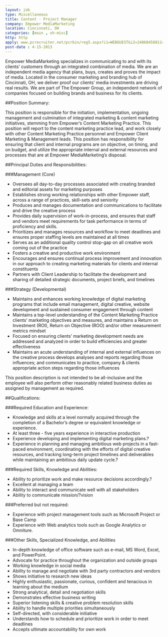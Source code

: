```yaml
---
layout: job
type: Miscellaneous
title: Content - Project Manager
company: Empower MediaMarketing
location: Cincinnati, OH
categories: [main , oh-misc]
http: http
apply: www.pcrecruiter.net/pcrbin/reg5.aspx?i1=WEBGUEST&i2=248684588114769&i3=DETAIL&i4=248684588114769&i5=&i6=&i7=&i8=4%2f15%2f2013%208:12:09%20PM&hash=1632655833&i10=Positions.Job_Title%20Desc&pcr-id=GGkAPr1TqBLy%2f1hrmna0OTyBrsYGtb6g7jPcGUyKWmCQ2zBUlkgJRj6EaCB7J9wa6as0U7QWZsxe%0d%0aO5jSrB4JvO6B6fwDpWI%2f5BOgnWnvlzDlBpjAQut4hTHHX5gtbnA%3d
post-date : 4-15-2013
---
```


Empower MediaMarketing specializes in communicating to and with its clients’ customers through an integrated combination of media. We are an independent media agency that plans, buys, creates and proves the impact of media.  Located in the consumer marketing and branding hub of Cincinnati, OH, we deliver proof our clients’ media investments are driving real results.  We are part of The Empower Group, an independent network of companies focused on building brands and business for its clients.

##Position Summary:

This position is responsible for the initiation, implementation, ongoing management and culmination of integrated marketing & content marketing initiatives, stemming from Empower’s Content Marketing Practice. This position will report to the content marketing practice lead, and work closely with other Content Marketing Practice personnel and Empower Client Marketing & Management leads. This position has responsibility for ensuring that client and internal programs are on objective, on timing, and on budget, and utilize the appropriate internal and external resources and processes that are at Empower MediaMarketing’s disposal.   

##Principal Duties and Responsibilities:

###Management (Core)

* Oversees all day-to-day processes associated with creating branded and editorial assets for marketing purposes
* Establishes strong working relationships with other Empower staff, across a range of practices, skill-sets and seniority
* Produces and manages documentation and communications to facilitate and drive the creative process
* Provides daily supervision of work-in-process, and ensures that staff and vendors meet requirements for task performance in terms of proficiency and skills. 
* Prioritizes and manages resources and workflow to meet deadlines and ensures proper staffing levels are maintained at all times
* Serves as an additional quality control stop-gap on all creative work coming out of the practice
* Fosters a creative and productive work environment
* Encourages and ensures continual process improvement and innovation in our approach to creating marketing materials for clients and internal constituents
* Partners with Client Leadership to facilitate the development and sharing of detailed strategic documents, project briefs, and timelines
 
###Strategy (Developmental)

* Maintains and enhances working knowledge of digital marketing programs that include email management, digital creative, website development and sustained consumer engagement through content
* Maintains a top-level understanding of the Content Marketing Practice clients’ marketing objectives and measures, and maintains a Return on Investment (ROI), Return on Objective (ROO) and/or other measurement metrics mindset
* Focused on ensuring clients’ marketing development needs are addressed and analyzed in order to build efficiencies and greater effectiveness
* Maintains an acute understanding of internal and external influences on the creative process develops analyses and reports regarding those influences; and communicates to practice, company & clients appropriate action steps regarding those influences

This position description is not intended to be all-inclusive and the employee will also perform other reasonably related business duties as assigned by management as required.

##Qualifications:

###Required Education and Experience:

* Knowledge and skills at a level normally acquired through the completion of a Bachelor’s degree or equivalent knowledge or experience.
* At least three - five years experience in interactive production
* Experience developing and implementing digital marketing plans.?
* Experience in planning and managing ambitious web projects in a fast-paced environment, coordinating with the efforts of digital creative resources, and tracking long-term project timelines and deliverables while maintaining an ambitious daily update cycle.?

###Required Skills, Knowledge and Abilities:

* Ability to prioritize work and make resource decisions accordingly.? 
* Excellent at managing a team
* Ability to interact and communicate well with all stakeholders
* Ability to communicate mission/?vision

###Preferred but not required:

*  Experience with project management tools such as Microsoft Project or Base Camp
*  Experience with Web analytics tools such as Google Analytics or Omniture.
 
###Other Skills, Specialized Knowledge, and Abilities

* In-depth knowledge of office software such as e-mail, MS Word, Excel, and PowerPoint.
* Advocate for practice throughout the organization and outside groups
* Working knowledge in social media
* Ability to manage and negotiate with 3rd party contractors and vendors
* Shows initiative to research new ideas
* Highly enthusiastic, passionate, curious, confident and tenacious in learning about the medium
* Strong analytical, detail and negotiation skills
* Demonstrates effective business writing
* Superior listening skills & creative problem resolution skills
* Ability to handle multiple priorities simultaneously
* Self-directed, with considerable initiative
* Understands how to schedule and prioritize work in order to meet deadlines
* Accepts ultimate accountability for own work